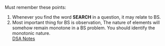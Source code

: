 Must remember these points:
1. Whenever you find the word **SEARCH** in a question, it may relate to BS.
2. Most important thing for BS is observation, The nature of elements will somehow
   remain monotone in a BS problem. You should identify the monotonic nature.<br />
[DSA Notes](https://rain-dentist-61b.notion.site/DSA-87c0059609bf41ff8d2ab027aed2d218?pvs=4)
